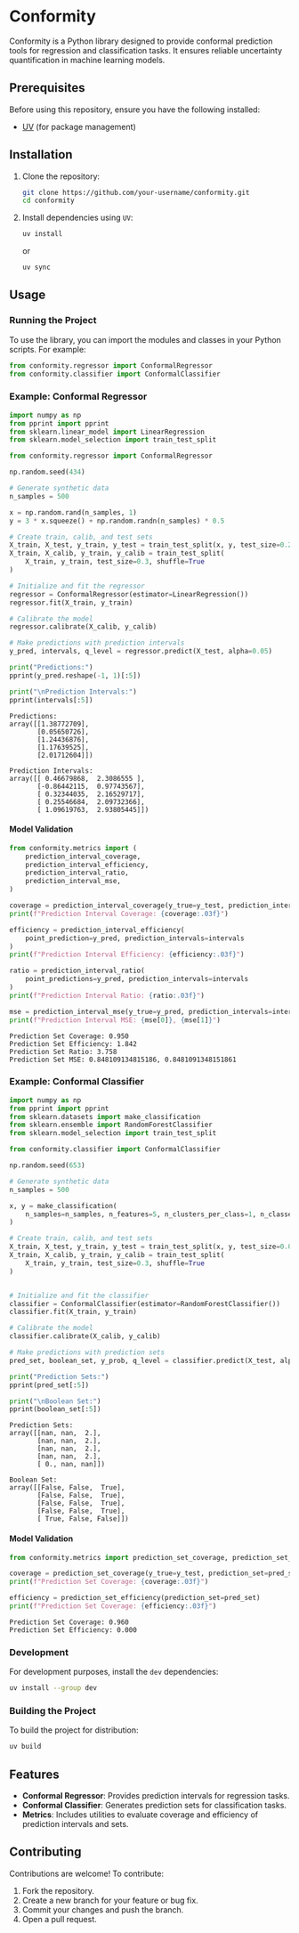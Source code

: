 # Conformity

Conformity is a Python library designed to provide conformal prediction tools for regression and classification tasks. It ensures reliable uncertainty quantification in machine learning models.

## Prerequisites

Before using this repository, ensure you have the following installed:
- [UV](https://uv.pm/) (for package management)

## Installation

1. Clone the repository:
   ```bash
   git clone https://github.com/your-username/conformity.git
   cd conformity
   ```

2. Install dependencies using `UV`:
   ```bash
   uv install
   ```
   or
   ```bash
   uv sync
   ```
   

## Usage

### Running the Project
To use the library, you can import the modules and classes in your Python scripts. For example:
```python
from conformity.regressor import ConformalRegressor
from conformity.classifier import ConformalClassifier
```

### Example: Conformal Regressor
```python
import numpy as np
from pprint import pprint
from sklearn.linear_model import LinearRegression
from sklearn.model_selection import train_test_split

from conformity.regressor import ConformalRegressor

np.random.seed(434)

# Generate synthetic data
n_samples = 500

x = np.random.rand(n_samples, 1)
y = 3 * x.squeeze() + np.random.randn(n_samples) * 0.5

# Create train, calib, and test sets
X_train, X_test, y_train, y_test = train_test_split(x, y, test_size=0.2, shuffle=True)
X_train, X_calib, y_train, y_calib = train_test_split(
    X_train, y_train, test_size=0.3, shuffle=True
)

# Initialize and fit the regressor
regressor = ConformalRegressor(estimator=LinearRegression())
regressor.fit(X_train, y_train)

# Calibrate the model
regressor.calibrate(X_calib, y_calib)

# Make predictions with prediction intervals
y_pred, intervals, q_level = regressor.predict(X_test, alpha=0.05)

print("Predictions:")
pprint(y_pred.reshape(-1, 1)[:5])

print("\nPrediction Intervals:")
pprint(intervals[:5])
```

```
Predictions:
array([[1.38772709],
       [0.05650726],
       [1.24436876],
       [1.17639525],
       [2.01712604]])

Prediction Intervals:
array([[ 0.46679868,  2.3086555 ],
       [-0.86442115,  0.97743567],
       [ 0.32344035,  2.16529717],
       [ 0.25546684,  2.09732366],
       [ 1.09619763,  2.93805445]])
```

#### Model Validation

```python
from conformity.metrics import (
    prediction_interval_coverage,
    prediction_interval_efficiency,
    prediction_interval_ratio,
    prediction_interval_mse,
)

coverage = prediction_interval_coverage(y_true=y_test, prediction_intervals=intervals)
print(f"Prediction Interval Coverage: {coverage:.03f}")

efficiency = prediction_interval_efficiency(
    point_prediction=y_pred, prediction_intervals=intervals
)
print(f"Prediction Interval Efficiency: {efficiency:.03f}")

ratio = prediction_interval_ratio(
    point_predictions=y_pred, prediction_intervals=intervals
)
print(f"Prediction Interval Ratio: {ratio:.03f}")

mse = prediction_interval_mse(y_true=y_pred, prediction_intervals=intervals)
print(f"Prediction Interval MSE: {mse[0]}, {mse[1]}")
```

```
Prediction Set Coverage: 0.950
Prediction Set Efficiency: 1.842
Prediction Set Ratio: 3.758
Prediction Set MSE: 0.848109134815186, 0.8481091348151861
```

### Example: Conformal Classifier
```python
import numpy as np
from pprint import pprint
from sklearn.datasets import make_classification
from sklearn.ensemble import RandomForestClassifier
from sklearn.model_selection import train_test_split

from conformity.classifier import ConformalClassifier

np.random.seed(653)

# Generate synthetic data
n_samples = 500

x, y = make_classification(
    n_samples=n_samples, n_features=5, n_clusters_per_class=1, n_classes=3
)

# Create train, calib, and test sets
X_train, X_test, y_train, y_test = train_test_split(x, y, test_size=0.05, shuffle=True)
X_train, X_calib, y_train, y_calib = train_test_split(
    X_train, y_train, test_size=0.3, shuffle=True
)


# Initialize and fit the classifier
classifier = ConformalClassifier(estimator=RandomForestClassifier())
classifier.fit(X_train, y_train)

# Calibrate the model
classifier.calibrate(X_calib, y_calib)

# Make predictions with prediction sets
pred_set, boolean_set, y_prob, q_level = classifier.predict(X_test, alpha=0.05)

print("Prediction Sets:")
pprint(pred_set[:5])

print("\nBoolean Set:")
pprint(boolean_set[:5])
```

```
Prediction Sets:
array([[nan, nan,  2.],
       [nan, nan,  2.],
       [nan, nan,  2.],
       [nan, nan,  2.],
       [ 0., nan, nan]])

Boolean Set:
array([[False, False,  True],
       [False, False,  True],
       [False, False,  True],
       [False, False,  True],
       [ True, False, False]])
```

#### Model Validation

```python
from conformity.metrics import prediction_set_coverage, prediction_set_efficiency

coverage = prediction_set_coverage(y_true=y_test, prediction_set=pred_set)
print(f"Prediction Set Coverage: {coverage:.03f}")

efficiency = prediction_set_efficiency(prediction_set=pred_set)
print(f"Prediction Set Coverage: {efficiency:.03f}")
```

```
Prediction Set Coverage: 0.960
Prediction Set Efficiency: 0.000
```


### Development
For development purposes, install the `dev` dependencies:
```bash
uv install --group dev
```

### Building the Project
To build the project for distribution:
```bash
uv build
```

## Features

- **Conformal Regressor**: Provides prediction intervals for regression tasks.
- **Conformal Classifier**: Generates prediction sets for classification tasks.
- **Metrics**: Includes utilities to evaluate coverage and efficiency of prediction intervals and sets.

## Contributing

Contributions are welcome! To contribute:
1. Fork the repository.
2. Create a new branch for your feature or bug fix.
3. Commit your changes and push the branch.
4. Open a pull request.
